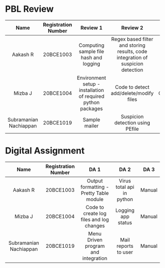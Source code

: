 # PBL Review

| Name | Registration Number | Review 1 | Review 2 | Review 3 |
| :---: | :---: | :---: | :---: | :---: |
| Aakash R | 20BCE1003 |Computing sample file hash and logging | Regex based filter and storing results, code integration of suspicion detection | Github|
| Mizba J | 20BCE1004 | Environment setup - installation of required python packages | Code to detect add/delete/modify files | Compatibility |
|Subramanian Nachiappan | 20BCE1019 |Sample mailer | Suspicion detection using PEfile | Packaging |


# Digital Assignment

| Name | Registration Number | DA 1 | DA 2 | DA 3 |
| :---: | :---: | :---: | :---: | :---: |
| Aakash R | 20BCE1003 | Output formatting - Pretty Table module |  Virus total api in python| Manual|
| Mizba J | 20BCE1004 | Code to create log files and log changes | Logging app status | Manual|
|Subramanian Nachiappan | 20BCE1019 | Menu Driven program and integration | Mail reports to user  | Manual|
